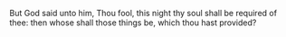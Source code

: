 But God said unto him, Thou fool, this night thy soul shall be required of thee: then whose shall those things be, which thou hast provided?
